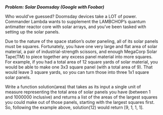 ***Problem: Solar Doomsday (Google with Foobar)***

Who would’ve guessed? Doomsday devices take a LOT of power. Commander Lambda wants to supplement the LAMBCHOP’s quantum antimatter reactor core with solar arrays, and you’ve been tasked with setting up the solar panels.

Due to the nature of the space station’s outer paneling, all of its solar panels must be squares. Fortunately, you have one very large and flat area of solar material, a pair of industrial-strength scissors, and enough MegaCorp Solar Tape(TM) to piece together any excess panel material into more squares. For example, if you had a total area of 12 square yards of solar material, you would be able to make one 3x3 square panel (with a total area of 9). That would leave 3 square yards, so you can turn those into three 1x1 square solar panels.

Write a function solution(area) that takes as its input a single unit of measure representing the total area of solar panels you have (between 1 and 1000000 inclusive) and returns a list of the areas of the largest squares you could make out of those panels, starting with the largest squares first. So, following the example above, solution(12) would return [9, 1, 1, 1].